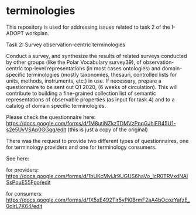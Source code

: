 # terminologies
This repository is used for addressing issues related to task 2 of the I-ADOPT workplan.

Task 2: Survey observation-centric terminologies

Conduct a survey, and synthesize the results of related surveys conducted by other groups (like
the Polar Vocabulary survey39), of observation-centric top-level representations (in most cases
ontologies) and domain-specific terminologies (mostly taxonomies, thesauri, controlled lists for
units, methods, instruments, etc.) in use. If necessary, prepare a questionnaire to be sent out Q1
2020, (6 weeks of circulation).
This will contribute to building a fine-grained collection list of semantic representations of
observable properties (as input for task 4) and to a catalog of domain specific terminologies.

Please check the questionnaire here: https://docs.google.com/forms/d/1M8utiNZkzTDMVzPnqGJhlER45U1-s2e5UvVSAp0GGgg/edit (this is just a copy of the original)

There was the request to provide two different types of questionnaires, one for terminology providers and one for terminology consumers. 

See here:

for providers: https://docs.google.com/forms/d/1bUKcMviJr9UGUS6haVo_IcR0TRVxdNAISsPouE55Fpo/edit

for consumers: https://docs.google.com/forms/d/1X5xE492Tir5yPi0BrmF2aA4bOcozYafzE_0olrL7K64/edit
